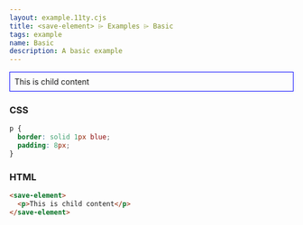 ```yaml
---
layout: example.11ty.cjs
title: <save-element> ⌲ Examples ⌲ Basic
tags: example
name: Basic
description: A basic example
---
```


<style>
  save-element p {
    border: solid 1px blue;
    padding: 8px;
  }
</style>
<save-element>
  <p>This is child content</p>
</save-element>

<h3>CSS</h3>

```css
p {
  border: solid 1px blue;
  padding: 8px;
}
```

<h3>HTML</h3>

```html
<save-element>
  <p>This is child content</p>
</save-element>
```
